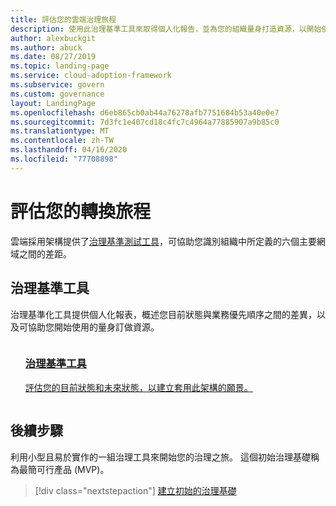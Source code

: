 ```yaml
---
title: 評估您的雲端治理旅程
description: 使用此治理基準工具來取得個人化報告，並為您的組織量身打造資源，以開始使用雲端治理。
author: alexbuckgit
ms.author: abuck
ms.date: 08/27/2019
ms.topic: landing-page
ms.service: cloud-adoption-framework
ms.subservice: govern
ms.custom: governance
layout: LandingPage
ms.openlocfilehash: d6eb865cb0ab44a76278afb7751684b53a40e0e7
ms.sourcegitcommit: 7d3fc1e407cd18c4fc7c4964a77885907a9b85c0
ms.translationtype: MT
ms.contentlocale: zh-TW
ms.lasthandoff: 04/16/2020
ms.locfileid: "77708898"
---
```

# <a name="assess-your-transformation-journey"></a>評估您的轉換旅程

雲端採用架構提供了[治理基準測試工具](https://cafbaseline.com)，可協助您識別組織中所定義的六個主要網域之間的差距。

## <a name="governance-benchmark-tool"></a>治理基準工具

治理基準化工具提供個人化報表，概述您目前狀態與業務優先順序之間的差異，以及可協助您開始使用的量身訂做資源。

<!-- markdownlint-disable MD033 -->

<ul class="panelContent cardsZ">
    <li style="display: flex; flex-direction: column;">
        <a href="https://cafbaseline.com" style="display: flex; flex-direction: column; flex: 1 0 auto;">
            <div class="cardSize" style="flex: 1 0 auto; display: flex;">
                <div class="cardPadding" style="display: flex;">
                    <div class="card">
                        <div class="cardText">
                            <h3>治理基準工具</h3>
                            <p>評估您的目前狀態和未來狀態，以建立套用此架構的願景。</p>
                            <p></p>
                        </div>
                    </div>
                </div>
            </div>
        </a>
    </li>
</ul>

<!-- markdownlint-enable MD033 -->

## <a name="next-steps"></a>後續步驟

利用小型且易於實作的一組治理工具來開始您的治理之旅。 這個初始治理基礎稱為最簡可行產品 (MVP)。

> [!div class="nextstepaction"]
> [建立初始的治理基礎](./initial-foundation.md)
